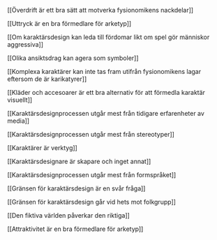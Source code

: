  

[[Överdrift är ett bra sätt att motverka fysionomikens nackdelar]]

[[Uttryck är en bra förmedlare för arketyp]]

[[Om karaktärsdesign kan leda till fördomar likt om spel gör människor aggressiva]]

[[Olika ansiktsdrag kan agera som symboler]]

[[Komplexa karaktärer kan inte tas fram utifrån fysionomikens lagar eftersom de är karikatyrer]]

[[Kläder och accesoarer är ett bra alternativ för att förmedla karaktär visuellt]]

[[Karaktärsdesignprocessen utgår mest från tidigare erfarenheter av media]]

[[Karaktärsdesignprocessen utgår mest från stereotyper]]

[[Karaktärer är verktyg]]

[[Karaktärsdesignare är skapare och inget annat]]

[[Karaktärsdesignprocessen utgår mest från formspråket]]

[[Gränsen för karaktärsdesign är en svår fråga]]

[[Gränsen för karaktärsdesign går vid hets mot folkgrupp]]

[[Den fiktiva världen påverkar den riktiga]]

[[Attraktivitet är en bra förmedlare för arketyp]]
